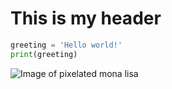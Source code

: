 # This is my header

``` python
greeting = 'Hello world!'
print(greeting)
```


![Image of pixelated mona lisa](https://ih1.redbubble.net/image.133001305.2151/st,small,845x845-pad,1000x1000,f8f8f8.u3.jpg)
